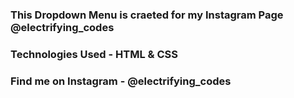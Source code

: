 ### This Dropdown Menu is craeted for my Instagram Page @electrifying_codes

### Technologies Used - HTML & CSS

### Find me on Instagram - @electrifying_codes